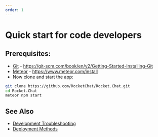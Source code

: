 ```yaml
---
order: 1
---
```


# Quick start for code developers

## Prerequisites:

- [Git](https://git-scm.com/book/en/v2/Getting-Started-Installing-Git) - https://git-scm.com/book/en/v2/Getting-Started-Installing-Git
- [Meteor](https://www.meteor.com/install) - https://www.meteor.com/install
- Now clone and start the app:

```bash
git clone https://github.com/RocketChat/Rocket.Chat.git
cd Rocket.Chat
meteor npm start
```

## See Also

- [Development Troubleshooting](/6.%20Developer%20Guides/Troubleshooting)
- [Deployment Methods](/3.%20Installation/2.%20PaaS%20Deployments)

